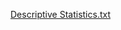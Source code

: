 [Descriptive Statistics.txt](https://github.com/Rubentym/Descriptive-Statistics-2/files/14029332/Descriptive.Statistics.txt)
